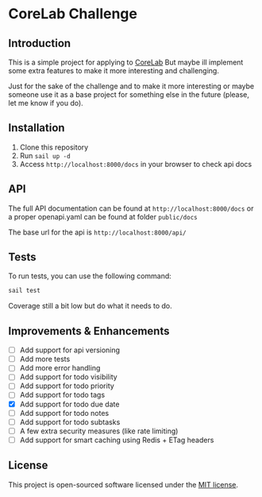 # CoreLab Challenge

## Introduction

This is a simple project for applying to [CoreLab](https://github.com/corelabbr/corelab-challenge-web-app-php)
But maybe ill implement some extra features to make it more interesting and challenging.

Just for the sake of the challenge and to make it more interesting or maybe someone use it
as a base project for something else in the future (please, let me know if you do).

## Installation

1. Clone this repository
2. Run `sail up -d`
3. Access `http://localhost:8000/docs` in your browser to check api docs

## API

The full API documentation can be found at `http://localhost:8000/docs`
or a proper openapi.yaml can be found at folder `public/docs`

The base url for the api is `http://localhost:8000/api/`

## Tests

To run tests, you can use the following command:

```bash
sail test
```

Coverage still a bit low but do what it needs to do.

## Improvements & Enhancements

- [ ] Add support for api versioning
- [ ] Add more tests
- [ ] Add more error handling
- [ ] Add support for todo visibility
- [ ] Add support for todo priority
- [ ] Add support for todo tags
- [x] Add support for todo due date
- [ ] Add support for todo notes
- [ ] Add support for todo subtasks
- [ ] A few extra security measures (like rate limiting)
- [ ] Add support for smart caching using Redis + ETag headers

## License

This project is open-sourced software licensed under the [MIT license](https://opensource.org/licenses/MIT).
